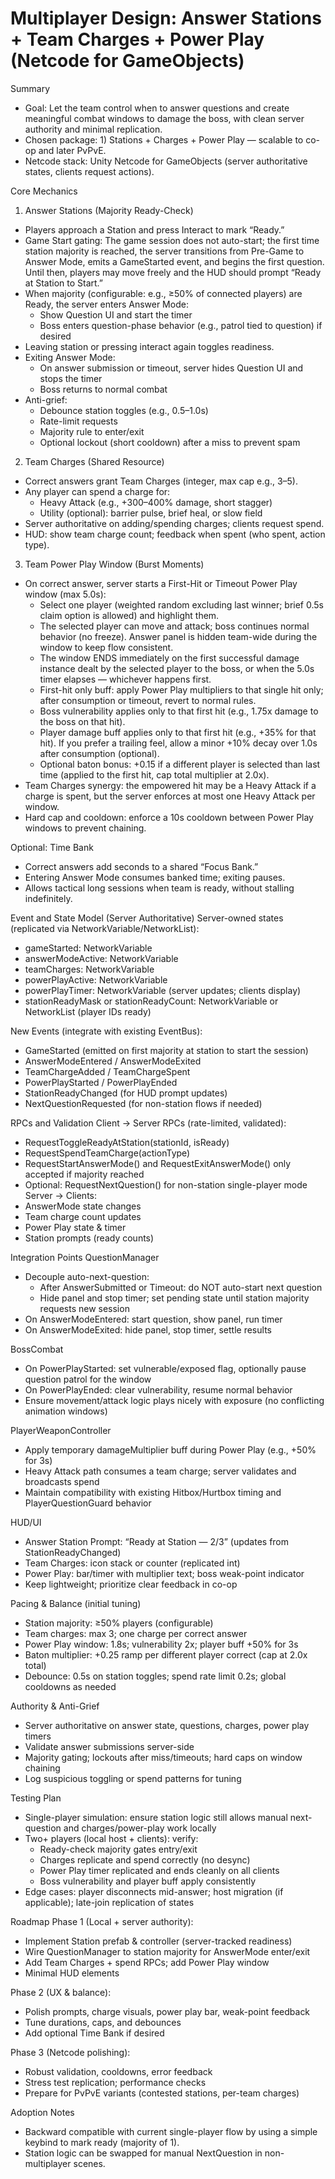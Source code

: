 # Multiplayer Design: Answer Stations + Team Charges + Power Play (Netcode for GameObjects)

Summary
- Goal: Let the team control when to answer questions and create meaningful combat windows to damage the boss, with clean server authority and minimal replication.
- Chosen package: 1) Stations + Charges + Power Play — scalable to co-op and later PvPvE.
- Netcode stack: Unity Netcode for GameObjects (server authoritative states, clients request actions).

Core Mechanics
1) Answer Stations (Majority Ready-Check)
- Players approach a Station and press Interact to mark “Ready.”
- Game Start gating: The game session does not auto-start; the first time station majority is reached, the server transitions from Pre-Game to Answer Mode, emits a GameStarted event, and begins the first question. Until then, players may move freely and the HUD should prompt “Ready at Station to Start.”
- When majority (configurable: e.g., ≥50% of connected players) are Ready, the server enters Answer Mode:
  - Show Question UI and start the timer
  - Boss enters question-phase behavior (e.g., patrol tied to question) if desired
- Leaving station or pressing interact again toggles readiness.
- Exiting Answer Mode:
  - On answer submission or timeout, server hides Question UI and stops the timer
  - Boss returns to normal combat
- Anti-grief:
  - Debounce station toggles (e.g., 0.5–1.0s)
  - Rate-limit requests
  - Majority rule to enter/exit
  - Optional lockout (short cooldown) after a miss to prevent spam

2) Team Charges (Shared Resource)
- Correct answers grant Team Charges (integer, max cap e.g., 3–5).
- Any player can spend a charge for:
  - Heavy Attack (e.g., +300–400% damage, short stagger)
  - Utility (optional): barrier pulse, brief heal, or slow field
- Server authoritative on adding/spending charges; clients request spend.
- HUD: show team charge count; feedback when spent (who spent, action type).

3) Team Power Play Window (Burst Moments)
- On correct answer, server starts a First-Hit or Timeout Power Play window (max 5.0s):
  - Select one player (weighted random excluding last winner; brief 0.5s claim option is allowed) and highlight them.
  - The selected player can move and attack; boss continues normal behavior (no freeze). Answer panel is hidden team-wide during the window to keep flow consistent.
  - The window ENDS immediately on the first successful damage instance dealt by the selected player to the boss, or when the 5.0s timer elapses — whichever happens first.
  - First-hit only buff: apply Power Play multipliers to that single hit only; after consumption or timeout, revert to normal rules.
  - Boss vulnerability applies only to that first hit (e.g., 1.75x damage to the boss on that hit).
  - Player damage buff applies only to that first hit (e.g., +35% for that hit). If you prefer a trailing feel, allow a minor +10% decay over 1.0s after consumption (optional).
  - Optional baton bonus: +0.15 if a different player is selected than last time (applied to the first hit, cap total multiplier at 2.0x).
- Team Charges synergy: the empowered hit may be a Heavy Attack if a charge is spent, but the server enforces at most one Heavy Attack per window.
- Hard cap and cooldown: enforce a 10s cooldown between Power Play windows to prevent chaining.


Optional: Time Bank
- Correct answers add seconds to a shared “Focus Bank.”
- Entering Answer Mode consumes banked time; exiting pauses.
- Allows tactical long sessions when team is ready, without stalling indefinitely.

Event and State Model (Server Authoritative)
Server-owned states (replicated via NetworkVariable/NetworkList):
- gameStarted: NetworkVariable<bool>
- answerModeActive: NetworkVariable<bool>
- teamCharges: NetworkVariable<int>
- powerPlayActive: NetworkVariable<bool>
- powerPlayTimer: NetworkVariable<float> (server updates; clients display)
- stationReadyMask or stationReadyCount: NetworkVariable<int> or NetworkList<ulong> (player IDs ready)

New Events (integrate with existing EventBus):
- GameStarted (emitted on first majority at station to start the session)
- AnswerModeEntered / AnswerModeExited
- TeamChargeAdded / TeamChargeSpent
- PowerPlayStarted / PowerPlayEnded
- StationReadyChanged (for HUD prompt updates)
- NextQuestionRequested (for non-station flows if needed)

RPCs and Validation
Client → Server RPCs (rate-limited, validated):
- RequestToggleReadyAtStation(stationId, isReady)
- RequestSpendTeamCharge(actionType)
- RequestStartAnswerMode() and RequestExitAnswerMode() only accepted if majority reached
- Optional: RequestNextQuestion() for non-station single-player mode
Server → Clients:
- AnswerMode state changes
- Team charge count updates
- Power Play state & timer
- Station prompts (ready counts)

Integration Points
QuestionManager
- Decouple auto-next-question:
  - After AnswerSubmitted or Timeout: do NOT auto-start next question
  - Hide panel and stop timer; set pending state until station majority requests new session
- On AnswerModeEntered: start question, show panel, run timer
- On AnswerModeExited: hide panel, stop timer, settle results

BossCombat
- On PowerPlayStarted: set vulnerable/exposed flag, optionally pause question patrol for the window
- On PowerPlayEnded: clear vulnerability, resume normal behavior
- Ensure movement/attack logic plays nicely with exposure (no conflicting animation windows)

PlayerWeaponController
- Apply temporary damageMultiplier buff during Power Play (e.g., +50% for 3s)
- Heavy Attack path consumes a team charge; server validates and broadcasts spend
- Maintain compatibility with existing Hitbox/Hurtbox timing and PlayerQuestionGuard behavior

HUD/UI
- Answer Station Prompt: “Ready at Station — 2/3” (updates from StationReadyChanged)
- Team Charges: icon stack or counter (replicated int)
- Power Play: bar/timer with multiplier text; boss weak-point indicator
- Keep lightweight; prioritize clear feedback in co-op

Pacing & Balance (initial tuning)
- Station majority: ≥50% players (configurable)
- Team charges: max 3; one charge per correct answer
- Power Play window: 1.8s; vulnerability 2x; player buff +50% for 3s
- Baton multiplier: +0.25 ramp per different player correct (cap at 2.0x total)
- Debounce: 0.5s on station toggles; spend rate limit 0.2s; global cooldowns as needed

Authority & Anti-Grief
- Server authoritative on answer state, questions, charges, power play timers
- Validate answer submissions server-side
- Majority gating; lockouts after miss/timeouts; hard caps on window chaining
- Log suspicious toggling or spend patterns for tuning

Testing Plan
- Single-player simulation: ensure station logic still allows manual next-question and charges/power-play work locally
- Two+ players (local host + clients): verify:
  - Ready-check majority gates entry/exit
  - Charges replicate and spend correctly (no desync)
  - Power Play timer replicated and ends cleanly on all clients
  - Boss vulnerability and player buff apply consistently
- Edge cases: player disconnects mid-answer; host migration (if applicable); late-join replication of states

Roadmap
Phase 1 (Local + server authority):
- Implement Station prefab & controller (server-tracked readiness)
- Wire QuestionManager to station majority for AnswerMode enter/exit
- Add Team Charges + spend RPCs; add Power Play window
- Minimal HUD elements

Phase 2 (UX & balance):
- Polish prompts, charge visuals, power play bar, weak-point feedback
- Tune durations, caps, and debounces
- Add optional Time Bank if desired

Phase 3 (Netcode polishing):
- Robust validation, cooldowns, error feedback
- Stress test replication; performance checks
- Prepare for PvPvE variants (contested stations, per-team charges)

Adoption Notes
- Backward compatible with current single-player flow by using a simple keybind to mark ready (majority of 1).
- Station logic can be swapped for manual NextQuestion in non-multiplayer scenes.